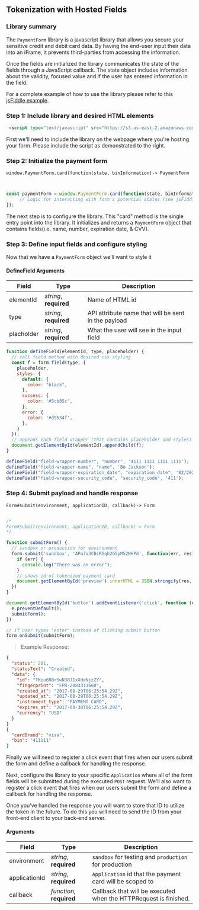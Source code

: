 ## Tokenization with Hosted Fields

### Library summary

The `PaymentForm` library is a javascript library that allows you secure your sensitive credit and debit card data. By having the end-user input their data into an iFrame, it prevents third-parties from accessing the information.

Once the fields are initialized the library communicates the state of the fields
through a JavaScript callback. The state object includes information about the
validity, focused value and if the user has entered information in the field.

For a complete example of how to use the library please refer to this
[jsFiddle example]({{hosted_fields_jsfiddle}}).

### Step 1: Include library and desired HTML elements

```html
 <script type="text/javascript" src="https://s3.us-east-2.amazonaws.com/finix-payments-js-form-v1/dist/crb.js"></script>
```

First we'll need to include the library on the webpage where you're hosting your
form. Please include the script as demonstrated to the right.


### Step 2: Initialize the payment form


`window.PaymentForm.card(function(state, binInformation)-> PaymentForm`

```javascript


const paymentForm = window.PaymentForm.card(function(state, binInformation){
     // Logic for interacting with form's potential states (see jsFiddle for  example)
});
```

The next step is to configure the library. This "card" method is the single entry point into the library. It initializes and returns a `PaymentForm` object that contains fields(i.e. name, number, expiration date, & CVV).



### Step 3: Define input fields and configure styling

Now that we have a `PaymentForm` object we'll want to style it

#### DefineField Arguments
Field | Type | Description
----- | ---- | -----------
elementId | *string*, **required** |  Name of HTML id
type | *string*, **required** | API attribute name that will be sent in the payload
placholder | *string*, **required** | What the user will see in the input field


```javascript
function defineField(elementId, type, placeholder) {
  // call field method with desired css styling
  const f = form.field(type, {
    placeholder,
    styles: {
      default: {
        color: "black",
      },
      success: {
        color: '#5cb85c',
      },
      error: {
        color: '#d9534f',
      },
    }
  });
  // appends each field wrapper (that contains placeholder and styles) to the appropriate div
  document.getElementById(elementId).appendChild(f);
}

defineField("field-wrapper-number", "number", '4111 1111 1111 1111');
defineField("field-wrapper-name", "name", 'Bo Jackson');
defineField("field-wrapper-expiration_date", "expiration_date", '02/2020');
defineField("field-wrapper-security_code", "security_code", '411');

```


### Step 4: Submit payload and handle response


`Form#submit(environment, applicationID, callback)-> Form
`


```javascript

/*
Form#submit(environment, applicationID, callback)-> Form
*/

function submitForm() {
  // sandbox or production for environment
  form.submit('sandbox', 'APu7v3CBcRGqh2G5yM52NHPd', function(err, res) {
    if (err) {
      console.log("There was an error");
    }
    // shows id of tokenized payment card
    document.getElementById('preview').innerHTML = JSON.stringify(res, null, '  ');
  })
}

document.getElementById('button').addEventListener('click', function (e){
  e.preventDefault();
  submitForm();
})

// if user types "enter" instead of clicking submit button
form.onSubmit(submitForm);

```

> Example Response:

```json
{
  "status": 201,
  "statusText": "Created",
  "data": {
    "id": "TKiu6N8r5wN38J1xXdeNjzZY",
    "fingerprint": "FPR-2083311660",
    "created_at": "2017-08-29T06:25:54.29Z",
    "updated_at": "2017-08-29T06:25:54.29Z",
    "instrument_type": "PAYMENT_CARD",
    "expires_at": "2017-08-30T06:25:54.29Z",
    "currency": "USD"
  }
}
{
  "cardBrand": "visa",
  "bin": "411111"
}
```


Finally we will need to register a click event that fires when our users submit
the form and define a callback for handling the response.

Next, configure the library to your specific `Application` where all of the form
fields will be submitted during the executed `POST` request. We'll also want to
register a click event that fires when our users submit the form and define a
callback for handling the response.

Once you've handled the response you will want to store that ID to utilize
the token in the future. To do this you will need to send the ID from your
front-end client to your back-end server.


#### Arguments
Field | Type | Description
----- | ---- | -----------
environment | *string*, **required** | `sandbox` for testing and `production` for production
applicationId | *string*, **required** | `Application` id that the payment card will be scoped to
callback | *function*, **required** | Callback that will be executed when the HTTPRequest is finished.
